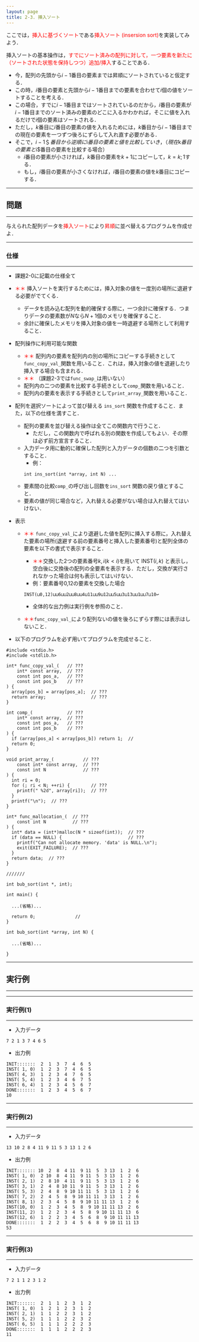 ```yaml
---
layout: page
title: 2-3. 挿入ソート
---
```



ここでは，<font color="red">挿入に基づくソート</font>である<font color="red">挿入ソート (insersion sort)</font>を実装してみよう．

挿入ソートの基本操作は，<font color="red">すでにソート済みの配列に対して，一つ要素を新たに（ソートされた状態を保持しつつ）追加/挿入</font>することである．

- 今，配列の先頭から$i-1$番目の要素までは昇順にソートされていると仮定する．
- この時，$i$番目の要素と先頭から$i-1$番目までの要素を合わせて$i$個の値をソートすることを考える．
- この場合，すでに$i-1$番目まではソートされているのだから，$i$番目の要素が$i-1$番目までのソート済みの要素のどこに入るかわかれば，そこに値を入れるだけで$i$個の要素はソートされる．
- ただし，$k$番目に$i$番目の要素の値を入れるためには，$k$番目から$i-1$番目までの現在の要素を一つずつ後ろにずらして入れ直す必要がある．
- そこで，$i-1＄番目から逆順に$i$番目の要素と値を比較していき，（現在$k$番目の要素と$i$番目の要素を比較する場合）
  - $i$番目の要素が小さければ，$k$番目の要素を$k+1$にコピーして，$k=k;1$する．
  - もし，$i$番目の要素が小さくなければ，$i$番目の要素の値を$k$番目にコピーする．
  
---
## 問題
---
与えられた配列データを<font color="red">挿入ソート</font>により<font color="red">昇順</font>に並べ替えるプログラムを作成せよ．

---
### 仕様
---

- 課題2-0に記載の仕様全て

- <font color="red">＊＊</font> 挿入ソートを実行するためには，挿入対象の値を一度別の場所に退避する必要がでてくる．
  - データを読み込む配列を動的確保する際に，一つ余計に確保する．つまりデータの要素数が$N$なら$N+1$個のメモリを確保すること．
  - 余計に確保したメモリを挿入対象の値を一時退避する場所として利用すること．

- 配列操作に利用可能な関数
  - <font color="red">＊＊</font> 配列内の要素を配列内の別の場所にコピーする手続きとして`func_copy_val_`関数を用いること．これは，挿入対象の値を退避したり挿入する場合も含まれる．
  - <font color="red">＊＊</font> （課題2-3では`func_swap_`は用いない）
  - 配列内の二つの要素を比較する手続きとして`comp_`関数を用いること．
  - 配列内の要素を表示する手続きとして`print_array_`関数を用いること．
 
- 配列を選択ソートによって並び替える `ins_sort` 関数を作成すること．また，以下の仕様を満すこと．
  - 配列の要素を並び替える操作は全てこの関数内で行うこと．
    - ただし，この関数内で呼ばれる別の関数を作成してもよい．その際は必ず前方宣言すること．
  - 入力データ用に動的に確保した配列と入力データの個数の二つを引数とすること．
    - 例：
    ```
    int ins_sort(int *array, int N) ...
    ```
  - 要素間の比較`comp_`の呼び出し回数を`ins_sort` 関数の戻り値とすること．
  - 要素の値が同じ場合など，入れ替える必要がない場合は入れ替えてはいけない．

- 表示
  - <font color="red">＊＊</font> `func_copy_val_`により退避した値を配列に挿入する際に，入れ替えた要素の場所(退避する前の要素番号と挿入した要素番号)と配列全体の要素を以下の書式で表示すること．
    - <font color="red">＊＊</font>交換した2つの要素番号$k,i(k<i)$を用いて INST$(i,k)$ と表示し，空白後に交換後の配列の全要素を表示する．ただし，交換が実行されなかった場合は何も表示してはいけない．
  	- 例：要素番号0,12の要素を交換した場合
    ```
    INST(⊔0,12)⊔⊔6⊔⊔2⊔⊔8⊔⊔4⊔11⊔⊔9⊔12⊔⊔5⊔⊔3⊔13⊔⊔1⊔⊔7⊔10↩︎
    ```
    
    - 全体的な出力例は実行例を参照のこと．
  - <font color="red">＊＊</font>`func_copy_val_`により配列ないの値を後ろにずらす際には表示はしないこと．



- 以下のプログラムを必ず用いてプログラムを完成せること．

```
#include <stdio.h>
#include <stdlib.h>

int* func_copy_val_(   // ???
    int* const array,  // ???
    const int pos_a,   // ???
    const int pos_b    // ???
) {
  array[pos_b] = array[pos_a];  // ???
  return array;                 // ???
}

int comp_(             // ???
    int* const array,  // ???
    const int pos_a,   // ???
    const int pos_b    // ???
) {
  if (array[pos_a] < array[pos_b]) return 1;  //
  return 0;
}

void print_array_(           // ???
    const int* const array,  // ???
    const int N              // ???
) {
  int ri = 0;
  for (; ri < N; ++ri) {        // ???
    printf(" %2d", array[ri]);  // ???
  }
  printf("\n");  // ???
}

int* func_mallocation_(  // ???
    const int N          // ???
) {
  int* data = (int*)malloc(N * sizeof(int));  // ???
  if (data == NULL) {                         // ???
    printf("Can not allocate memory. 'data' is NULL.\n");
    exit(EXIT_FAILURE);  // ???
  }
  return data;  // ???
}

///////

int bub_sort(int *, int);

int main() {

  ...(省略)...

  return 0;               //
}

int bub_sort(int *array, int N) {

  ...(省略)...

}
```



---
## 実行例
---
---
### 実行例(1)
---
- 入力データ
```
7 2 1 3 7 4 6 5
```
- 出力例
```
INIT:::::::  2  1  3  7  4  6  5
INST( 1, 0)  1  2  3  7  4  6  5
INST( 4, 3)  1  2  3  4  7  6  5
INST( 5, 4)  1  2  3  4  6  7  5
INST( 6, 4)  1  2  3  4  5  6  7
DONE:::::::  1  2  3  4  5  6  7
10
```


---
### 実行例(2)
---
- 入力データ
```
13 10 2 8 4 11 9 11 5 3 13 1 2 6
```
- 出力例
```
INIT::::::: 10  2  8  4 11  9 11  5  3 13  1  2  6
INST( 1, 0)  2 10  8  4 11  9 11  5  3 13  1  2  6
INST( 2, 1)  2  8 10  4 11  9 11  5  3 13  1  2  6
INST( 3, 1)  2  4  8 10 11  9 11  5  3 13  1  2  6
INST( 5, 3)  2  4  8  9 10 11 11  5  3 13  1  2  6
INST( 7, 2)  2  4  5  8  9 10 11 11  3 13  1  2  6
INST( 8, 1)  2  3  4  5  8  9 10 11 11 13  1  2  6
INST(10, 0)  1  2  3  4  5  8  9 10 11 11 13  2  6
INST(11, 2)  1  2  2  3  4  5  8  9 10 11 11 13  6
INST(12, 6)  1  2  2  3  4  5  6  8  9 10 11 11 13
DONE:::::::  1  2  2  3  4  5  6  8  9 10 11 11 13
53
```


---
### 実行例(3)
---
- 入力データ
```
7 2 1 1 2 3 1 2
```
- 出力例
```
INIT:::::::  2  1  1  2  3  1  2
INST( 1, 0)  1  2  1  2  3  1  2
INST( 2, 1)  1  1  2  2  3  1  2
INST( 5, 2)  1  1  1  2  2  3  2
INST( 6, 5)  1  1  1  2  2  2  3
DONE:::::::  1  1  1  2  2  2  3
11
```
